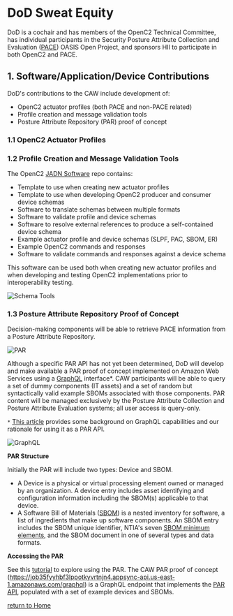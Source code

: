 # DoD Sweat Equity

DoD is a cochair and has members of the OpenC2 Technical Committee,
has individual participants in the Security Posture Attribute
Collection and Evaluation
([PACE](https://github.com/opencybersecurityalliance/PACE/tree/main/docs/Arch))
OASIS Open Project,
and sponsors HII to participate in both OpenC2 and PACE.

## 1. Software/Application/Device Contributions
DoD's contributions to the CAW include development of:
* OpenC2 actuator profiles (both PACE and non-PACE related)
* Profile creation and message validation tools
* Posture Attribute Repository (PAR) proof of concept

### 1.1 OpenC2 Actuator Profiles

### 1.2 Profile Creation and Message Validation Tools
The OpenC2 [JADN Software](https://github.com/oasis-open/openc2-jadn-software) repo contains:
* Template to use when creating new actuator profiles
* Template to use when developing OpenC2 producer and consumer device schemas
* Software to translate schemas between multiple formats
* Software to validate profile and device schemas
* Software to resolve external references to produce a self-contained device schema
* Example actuator profile and device schemas (SLPF, PAC, SBOM, ER)
* Example OpenC2 commands and responses
* Software to validate commands and responses against a device schema

This software can be used both when creating new actuator profiles and when
developing and testing OpenC2 implementations prior to interoperability testing.

![Schema Tools](https://raw.githubusercontent.com/oasis-tcs/openc2-usecases/main/Actuator-Profile-Schemas/images/ap-process.jpg)

### 1.3 Posture Attribute Repository Proof of Concept
Decision-making components will be able to retrieve PACE information from a
Posture Attribute Repository.

![PAR](https://raw.githubusercontent.com/opencybersecurityalliance/PACE/main/docs/Arch/par_01.png)

Although a specific PAR API has not yet been determined, DoD will develop and make available a PAR proof of concept
implemented on Amazon Web Services using a [GraphQL](https://aws.amazon.com/appsync/) interface*.
CAW participants will be able to query a set of dummy components (IT assets) and a set of random
but syntactically valid example SBOMs associated with those components.
PAR content will be managed exclusively by the Posture Attribute Collection and
Posture Attribute Evaluation systems; all user access is query-only.

`*` [This article](https://www.onegraph.com/blog/post/2/how-onegraph-onboards-users-who-are-new-to-graphql)
provides some background on GraphQL capabilities and our rationale for using it as a PAR API.

![GraphQL](images/AWS-GraphQL-s.png)

**PAR Structure**

Initially the PAR will include two types: Device and SBOM.
* A Device is a physical or virtual processing element owned or managed by an organization.
A device entry includes asset identifying and configuration information
including the SBOM(s) applicable to that device.
* A Software Bill of Materials ([SBOM](https://ntia.gov/SBOM))
is a nested inventory for software, a list of ingredients that make up software components.
An SBOM entry includes the SBOM unique identifier, NTIA's seven
[SBOM minimum elements](https://www.ntia.doc.gov/files/ntia/publications/sbom_minimum_elements_report.pdf),
and the SBOM document in one of several types and data formats.

**Accessing the PAR**

See this [tutorial](PAR/PAR.md) to explore using the PAR. The CAW PAR proof of concept
(https://job35fyyhbf3lppotkyvrtnjn4.appsync-api.us-east-1.amazonaws.com/graphql)
is a GraphQL endpoint that implements the
[PAR API](https://raw.githubusercontent.com/oasis-open/openc2-jadn-software/master/Schemas/par-api.jidl),
populated with a set of example devices and SBOMs.

[return to Home](../../index.md)
